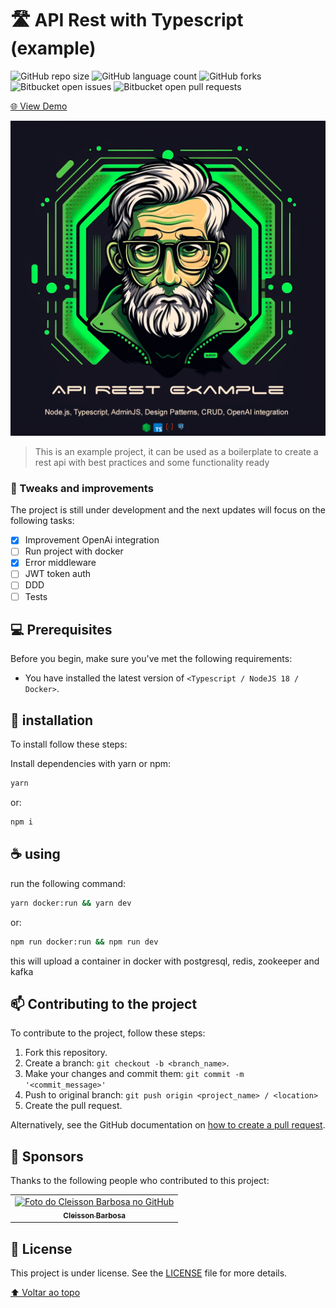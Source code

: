 # 🛣️ API Rest with Typescript (example)

![GitHub repo size](https://img.shields.io/github/repo-size/cleissonbarbosa/api-rest-typescript?style=for-the-badge)
![GitHub language count](https://img.shields.io/github/languages/count/cleissonbarbosa/api-rest-typescript?style=for-the-badge)
![GitHub forks](https://img.shields.io/github/forks/cleissonbarbosa/api-rest-typescript?style=for-the-badge)
![Bitbucket open issues](https://img.shields.io/bitbucket/issues/cleissonbarbosa/api-rest-typescript?style=for-the-badge)
![Bitbucket open pull requests](https://img.shields.io/bitbucket/pr-raw/cleissonbarbosa/api-rest-typescript?style=for-the-badge)

[🌐 View Demo](https://api-rest-node-tys2.onrender.com/)

<img src="public/images/logo.png" alt="logo">

> This is an example project, it can be used as a boilerplate to create a rest api with best practices and some functionality ready

### 🚀 Tweaks and improvements

The project is still under development and the next updates will focus on the following tasks:

- [x] Improvement OpenAi integration
- [ ] Run project with docker
- [x] Error middleware
- [ ] JWT token auth
- [ ] DDD
- [ ] Tests

## 💻 Prerequisites

Before you begin, make sure you've met the following requirements:

* You have installed the latest version of `<Typescript / NodeJS 18 / Docker>`.

## 💾 installation

To install follow these steps:

Install dependencies with yarn or npm:
```sh
yarn
```
or:
```sh
npm i
```

## ☕ using

run the following command:

```sh
yarn docker:run && yarn dev
```
or:
```sh
npm run docker:run && npm run dev
```
this will upload a container in docker with postgresql, redis, zookeeper and kafka

## 📫 Contributing to the project

To contribute to the project, follow these steps:

1. Fork this repository.
2. Create a branch: `git checkout -b <branch_name>`.
3. Make your changes and commit them: `git commit -m '<commit_message>'`
4. Push to original branch: `git push origin <project_name> / <location>`
5. Create the pull request.

Alternatively, see the GitHub documentation on [how to create a pull request](https://help.github.com/en/github/collaborating-with-issues-and-pull-requests/creating-a-pull-request).

## 🤝 Sponsors

Thanks to the following people who contributed to this project:

<table>
  <tr>
    <td align="center">
      <a href="https://github.com/cleissonbarbosa">
        <img src="https://avatars3.githubusercontent.com/u/32576001" width="100px;" alt="Foto do Cleisson Barbosa no GitHub"/><br>
        <sub>
          <b>Cleisson Barbosa</b>
        </sub>
      </a>
    </td>
  </tr>
</table>

## 📝 License

This project is under license. See the [LICENSE](LICENSE.md) file for more details.

[⬆ Voltar ao topo](#API-Rest-with-Typescript-(example))<br>
